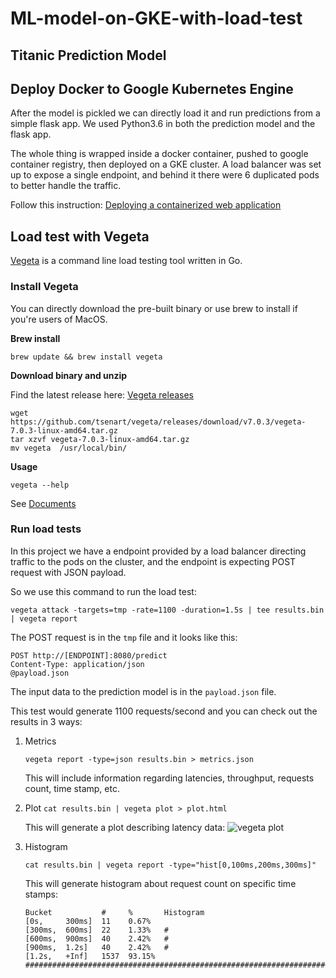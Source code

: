 # ML-model-on-GKE-with-load-test

## Titanic Prediction Model

## Deploy Docker to Google Kubernetes Engine

After the model is pickled we can directly load it and run predictions from a simple flask app. We used Python3.6 in both the prediction model and the flask app.

The whole thing is wrapped inside a docker container, pushed to google container registry, then deployed on a GKE cluster. A load balancer was set up to expose a single endpoint, and behind it there were 6 duplicated pods to better handle the traffic.

Follow this instruction: [Deploying a containerized web application](https://cloud.google.com/kubernetes-engine/docs/tutorials/hello-app)


## Load test with Vegeta

[Vegeta](https://github.com/tsenart/vegeta) is a command line load testing tool written in Go. 


### Install Vegeta

You can directly download the pre-built binary or use brew to install if you're users of MacOS.

**Brew install**
```
brew update && brew install vegeta
```

**Download binary and unzip**

Find the latest release here: [Vegeta releases](https://github.com/tsenart/vegeta/releases)
```
wget https://github.com/tsenart/vegeta/releases/download/v7.0.3/vegeta-7.0.3-linux-amd64.tar.gz
tar xzvf vegeta-7.0.3-linux-amd64.tar.gz
mv vegeta  /usr/local/bin/
```

**Usage**

```vegeta --help```

See [Documents](https://github.com/tsenart/vegeta)

### Run load tests

In this project we have a endpoint provided by a load balancer directing traffic to the pods on the cluster, and the endpoint is expecting POST request with JSON payload. 

So we use this command to run the load test:
```
vegeta attack -targets=tmp -rate=1100 -duration=1.5s | tee results.bin | vegeta report
```
The POST request is in the ```tmp``` file and it looks like this:
```
POST http://[ENDPOINT]:8080/predict
Content-Type: application/json
@payload.json
```
The input data to the prediction model is in the ```payload.json``` file.

This test would generate 1100 requests/second and you can check out the results in 3 ways:

1. Metrics

    ```vegeta report -type=json results.bin > metrics.json```
    
    This will include information regarding latencies, throughput, requests count, time stamp, etc.
    
2. Plot
    ```cat results.bin | vegeta plot > plot.html```

    This will generate a plot describing latency data:
    ![vegeta plot](/img/vegeta-plot.png)

3. Histogram 

    ```cat results.bin | vegeta report -type="hist[0,100ms,200ms,300ms]"```
    
    This will generate histogram about request count on specific time stamps:
    ```
    Bucket           #     %       Histogram
    [0s,     300ms]  11    0.67%   
    [300ms,  600ms]  22    1.33%   #
    [600ms,  900ms]  40    2.42%   #
    [900ms,  1.2s]   40    2.42%   #
    [1.2s,   +Inf]   1537  93.15%  #####################################################################
    ```
